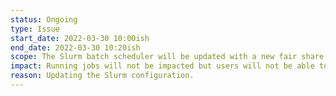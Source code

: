 ```yaml
---
status: Ongoing
type: Issue
start_date: 2022-03-30 10:00ish 
end_date: 2022-03-30 10:20ish
scope: The Slurm batch scheduler will be updated with a new fair share policy.
impact: Running jobs will not be impacted but users will not be able to submit new jobs. If users are impacted, they should wait and then resubmit the job once the work has completed.   
reason: Updating the Slurm configuration. 
---
```




